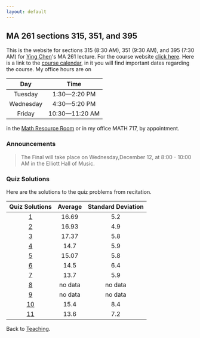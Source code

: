```yaml
---
layout: default
---
```


## [](#course) MA 261 sections 315, 351, and 395
This is the website for sections 315 (8:30 AM), 351 (9:30 AM), and 395 (7:30 AM)
for [Ying Chen](https://www.math.purdue.edu/~chen1447/)'s MA 261 lecture. For
the course website [click here](https://www.math.purdue.edu/MA261). Here is a
link to the [course
calendar](https://www.math.purdue.edu/~chenjk/261-F18-calendar.html), in it you
will find important dates regarding the course. My office hours are on

| Day       | Time           |
| :-------: | :------------: |
| Tuesday   | 1:30—2:20 PM   |
| Wednesday | 4:30—5:20 PM   |
| Friday    | 10:30—11:20 AM |

in the [Math Resource
Room](https://www.math.purdue.edu/academic/courses/helproom) or in my office
MATH 717, by appointment.

### [](#announce) Announcements
> The Final will take place on Wednesday,December 12, at 8:00 - 10:00 AM in the Elliott Hall of Music.

<!-- ### [](#notes) Class Notes -->
<!-- Here I will post corrections to mistakes I have made in class and outlines of -->
<!-- solutions to more intricate problems from the homework. -->

<!-- * Recitation 1 [summary](rec-1.html). -->
<!-- * Recitation 2 [summary](rec-2.html). -->
<!-- * Recitation 3 [summary](rec-3.html). -->
<!-- * Recitation 4 [summary](rec-4.html). -->
<!-- * Recitation 5 [summary](rec-5.html). -->
<!-- * Recitation 6 [summary](rec-6.html): solutions to the practice midterm. -->

### [](#sols) Quiz Solutions
Here are the solutions to the quiz problems from recitation.

| Quiz Solutions                  |    Average |    Standard Deviation |
| :---------------------------:   | :--------: | :-------------------: |
| [1](quizzes/MA261_Quiz_1.pdf)   |      16.69 |                   5.2 |
| [2](quizzes/MA261_Quiz_2.pdf)   |      16.93 |                  4.9 |
| [3](quizzes/MA261_Quiz_3.pdf)   |      17.37 |                   5.8 |
| [4](quizzes/MA261_Quiz_4.pdf)   |       14.7 |                  5.9 |
| [5](quizzes/MA261_Quiz_5.pdf)   |      15.07 |                  5.8 |
| [6](quizzes/MA261_Quiz_6.pdf)   |       14.5 |                  6.4 |
| [7](quizzes/MA261_Quiz_7.pdf)   |       13.7 |                   5.9 |
| [8](quizzes/MA261_Quiz_8.pdf)   |    no data |               no data |
| [9](quizzes/MA261_Quiz_9.pdf)   |    no data |               no data |
| [10](quizzes/MA261_Quiz_10.pdf) |       15.4 |                   8.4 |
| [11](quizzes/MA261_Quiz_11.pdf) |       13.6 |                   7.2 |

Back to [Teaching](../#-teaching).
